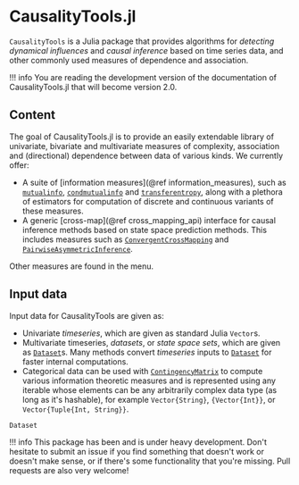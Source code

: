 # CausalityTools.jl

`CausalityTools` is a Julia package that provides algorithms for *detecting
dynamical influences* and *causal inference* based on time series data, and other
commonly used measures of dependence and association.

!!! info
    You are reading the development version of the documentation of
    CausalityTools.jl that will become version 2.0.

## Content

The goal of CausalityTools.jl is to provide an easily extendable library of univariate,
bivariate and multivariate measures of complexity, association and (directional) dependence between data of various kinds. We currently offer:

- A suite of [information measures](@ref information_measures), such as
    [`mutualinfo`](@ref), [`condmutualinfo`](@ref) and [`transferentropy`](@ref),
    along with a plethora of estimators for computation of discrete and
    continuous variants of these measures.
- A generic [cross-map](@ref cross_mapping_api) interface for causal inference methods
    based on state space prediction methods. This includes
    measures such as [`ConvergentCrossMapping`](@ref) and
    [`PairwiseAsymmetricInference`](@ref).

Other measures are found in the menu.

## Input data

Input data for CausalityTools are given as:

- Univariate *timeseries*, which are given as standard Julia `Vector`s.
- Multivariate timeseries, *datasets*, or *state space sets*, which are given as
    [`Dataset`](@ref)s. Many methods convert *timeseries* inputs to [`Dataset`](@ref)
    for faster internal computations.
- Categorical data can be used with [`ContingencyMatrix`](@ref) to compute various
    information theoretic measures and is represented using any iterable whose elements
    can be any arbitrarily complex data type (as long as it's hashable), for example
    `Vector{String}`, `{Vector{Int}}`, or `Vector{Tuple{Int, String}}`.

```@docs
Dataset
```

!!! info
    This package has been and is under heavy development. Don't hesitate to submit an
    issue if you find something that doesn't work or doesn't make sense, or if there's
    some functionality that you're missing.
    Pull requests are also very welcome!
